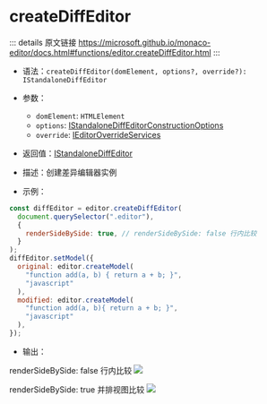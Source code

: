 # createDiffEditor
        
::: details 原文链接
https://microsoft.github.io/monaco-editor/docs.html#functions/editor.createDiffEditor.html
:::

- 语法：`createDiffEditor(domElement, options?, override?): IStandaloneDiffEditor`

- 参数：
  - `domElement`: `HTMLElement`
  - `options`: [IStandaloneDiffEditorConstructionOptions](/api/editor/IStandaloneDiffEditorConstructionOptions.md)
  - `override`: [IEditorOverrideServices](/api/editor/IEditorOverrideServices.md)

- 返回值：[IStandaloneDiffEditor](/api/editor/IStandaloneDiffEditor.md)

- 描述：创建差异编辑器实例

- 示例：

```js
const diffEditor = editor.createDiffEditor(
  document.querySelector(".editor"),
  {
    renderSideBySide: true, // renderSideBySide: false 行内比较
  }
);
diffEditor.setModel({
  original: editor.createModel(
    "function add(a, b) { return a + b; }",
    "javascript"
  ),
  modified: editor.createModel(
    "function add(a, b){ return a + b; }",
    "javascript"
  ),
});
```

- 输出：

<p>
 renderSideBySide: false 行内比较
  <img src='/diffEditoronLine.png'/>

 renderSideBySide: true 并排视图比较
  <img src='/diffEditoronTowside.png'/>
</p>
